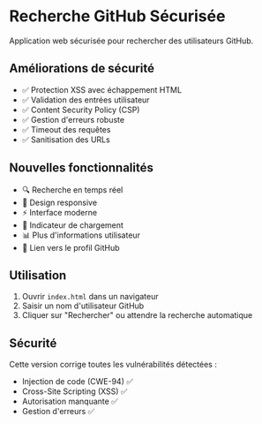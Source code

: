 # Recherche GitHub Sécurisée

Application web sécurisée pour rechercher des utilisateurs GitHub.

## Améliorations de sécurité

- ✅ Protection XSS avec échappement HTML
- ✅ Validation des entrées utilisateur
- ✅ Content Security Policy (CSP)
- ✅ Gestion d'erreurs robuste
- ✅ Timeout des requêtes
- ✅ Sanitisation des URLs

## Nouvelles fonctionnalités

- 🔍 Recherche en temps réel
- 📱 Design responsive
- ⚡ Interface moderne
- 🔄 Indicateur de chargement
- 📊 Plus d'informations utilisateur
- 🔗 Lien vers le profil GitHub

## Utilisation

1. Ouvrir `index.html` dans un navigateur
2. Saisir un nom d'utilisateur GitHub
3. Cliquer sur "Rechercher" ou attendre la recherche automatique

## Sécurité

Cette version corrige toutes les vulnérabilités détectées :
- Injection de code (CWE-94) ✅
- Cross-Site Scripting (XSS) ✅  
- Autorisation manquante ✅
- Gestion d'erreurs ✅